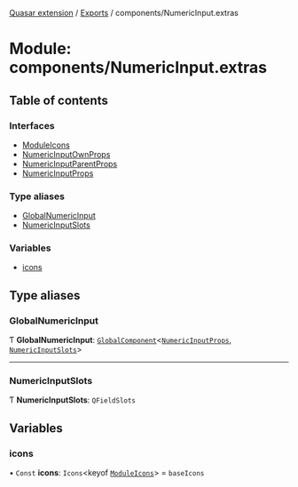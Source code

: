 [Quasar extension](../index.md) / [Exports](../modules.md) / components/NumericInput.extras

# Module: components/NumericInput.extras

## Table of contents

### Interfaces

- [ModuleIcons](../interfaces/components_NumericInput_extras.ModuleIcons.md)
- [NumericInputOwnProps](../interfaces/components_NumericInput_extras.NumericInputOwnProps.md)
- [NumericInputParentProps](../interfaces/components_NumericInput_extras.NumericInputParentProps.md)
- [NumericInputProps](../interfaces/components_NumericInput_extras.NumericInputProps.md)

### Type aliases

- [GlobalNumericInput](components_NumericInput_extras.md#globalnumericinput)
- [NumericInputSlots](components_NumericInput_extras.md#numericinputslots)

### Variables

- [icons](components_NumericInput_extras.md#icons)

## Type aliases

### GlobalNumericInput

Ƭ **GlobalNumericInput**: [`GlobalComponent`](../interfaces/components_api.GlobalComponent.md)<[`NumericInputProps`](../interfaces/components_NumericInput_extras.NumericInputProps.md), [`NumericInputSlots`](components_NumericInput_extras.md#numericinputslots)\>

___

### NumericInputSlots

Ƭ **NumericInputSlots**: `QFieldSlots`

## Variables

### icons

• `Const` **icons**: `Icons`<keyof [`ModuleIcons`](../interfaces/components_NumericInput_extras.ModuleIcons.md)\> = `baseIcons`
